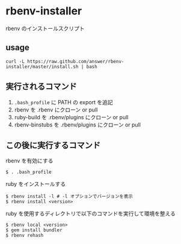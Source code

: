 rbenv-installer
===============

rbenv のインストールスクリプト

## usage

    curl -L https://raw.github.com/answer/rbenv-installer/master/install.sh | bash

## 実行されるコマンド

1. `.bash_profile` に PATH の export を追記
2. rbenv を .rbenv にクローン or pull
3. ruby-build を .rbenv/plugins にクローン or pull
4. rbenv-binstubs を .rbenv/plugins にクローン or pull

## この後に実行するコマンド

rbenv を有効にする

    $ . .bash_profile

ruby をインストールする

    $ rbenv install -l # -l オプションでバージョンを表示
    $ rbenv install <version>

ruby を使用するディレクトリで以下のコマンドを実行して環境を整える

    $ rbenv local <version>
    $ gem install bundler
    $ rbenv rehash
